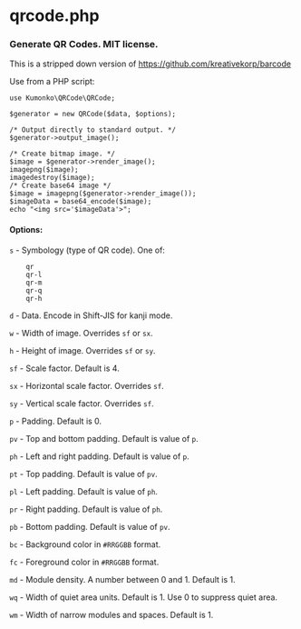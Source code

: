 # qrcode.php

### Generate QR Codes. MIT license.

This is a stripped down version of https://github.com/kreativekorp/barcode

Use from a PHP script:

```
use Kumonko\QRCode\QRCode;

$generator = new QRCode($data, $options);

/* Output directly to standard output. */
$generator->output_image();

/* Create bitmap image. */
$image = $generator->render_image();
imagepng($image);
imagedestroy($image);
/* Create base64 image */
$image = imagepng($generator->render_image());
$imageData = base64_encode($image);
echo "<img src='$imageData'>";

```
#### Options:
`s` - Symbology (type of QR code). One of:
```
    qr
    qr-l
    qr-m
    qr-q
    qr-h
```

`d` - Data. Encode in Shift-JIS for kanji mode.

`w` - Width of image. Overrides `sf` or `sx`.

`h` - Height of image. Overrides `sf` or `sy`.

`sf` - Scale factor. Default is 4.

`sx` - Horizontal scale factor. Overrides `sf`.

`sy` - Vertical scale factor. Overrides `sf`.

`p` - Padding. Default is 0.

`pv` - Top and bottom padding. Default is value of `p`.

`ph` - Left and right padding. Default is value of `p`.

`pt` - Top padding. Default is value of `pv`.

`pl` - Left padding. Default is value of `ph`.

`pr` - Right padding. Default is value of `ph`.

`pb` - Bottom padding. Default is value of `pv`.

`bc` - Background color in `#RRGGBB` format.

`fc` - Foreground color in `#RRGGBB` format.

`md` - Module density. A number between 0 and 1. Default is 1.

`wq` - Width of quiet area units. Default is 1. Use 0 to suppress quiet area.

`wm` - Width of narrow modules and spaces. Default is 1.

